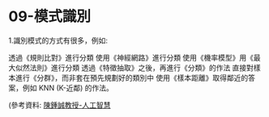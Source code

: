 # 09-模式識別


1.識別模式的方式有很多，例如:

透過《規則比對》進行分類
使用《神經網路》進行分類
使用《機率模型》用《最大似然法則》進行分類
透過《特徵抽取》之後，再進行《分類》的作法
直接對樣本進行《分群》，而非套在預先規劃好的類別中
使用《樣本距離》取得鄰近的答案，例如 KNN (K-近鄰) 的作法。

(參考資料: <a href="https://misavo.com/blog/%E9%99%B3%E9%8D%BE%E8%AA%A0/%E6%9B%B8%E7%B1%8D/%E4%BA%BA%E5%B7%A5%E6%99%BA%E6%85%A7/09-%E6%A8%A1%E5%BC%8F%E8%AD%98%E5%88%A5/A-%E6%A8%A1%E5%BC%8F%E8%AD%98%E5%88%A5%E7%B0%A1%E4%BB%8B">陳鍾誠教授-人工智慧</a>
